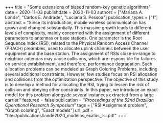 +++
title = "Some extensions of biased random-key genetic algorithms"
date = 2020-11-03
publishdate = 2020-11-03
authors = ["Mariana A. Londe", "Carlos E. Andrade", "Luciana S. Pessoa"]
publication_types = ["1"]
abstract = "Since its introduction, mobile wireless communication has grown and changed substantially. This massive growth leads to different levels of complexity, mainly concerned with the assignment of different parameters to antennas or base stations. One parameter is the Root Sequence Index (RSI), related to the Physical Random Access Channel (PRACH) preambles, used to allocate uplink channels between the user equipment and the base station. The assignment of RSIs close-in-range to neighbor antennas may cause collisions, which are responsible for failures on service establishment, and therefore, performance degradation. Such allocation problems can be modeled as Graph Coloring Problems, including several additional constraints. However, few studies focus on RSI allocation and collisions from the optimization perspective. The objective of this study is to develop a method for allocating the RSI, trying to lessen the risk of collision and obeying other constraints. In this paper, we introduce an exact model for this problem alongside several instances extracted from a large carrier."
featured = false
publication = "*Proceedings of the 52nd Brazilian Operational Research Symposium*"
tags = ["RSI Assignment problem", "Graph coloring", "Exact models"]
url_pdf = "files/publications/londe2020_modelos_exatos_rsi.pdf"
+++